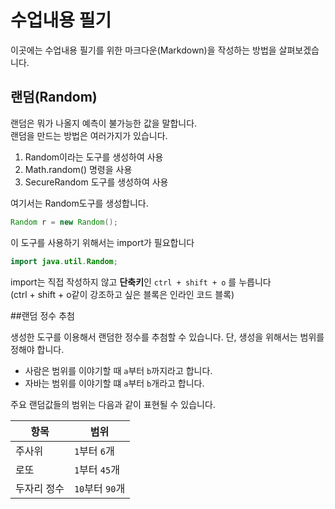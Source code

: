 # 수업내용 필기

이곳에는 수업내용 필기를 위한 마크다운(Markdown)을 작성하는 방법을 살펴보겠습니다.

## 랜덤(Random)

랜덤은 뭐가 나올지 예측이 불가능한 값을 말합니다.  
랜덤을 만드는 방법은 여러가지가 있습니다.

1. Random이라는 도구를 생성하여 사용
2. Math.random() 명령을 사용
3. SecureRandom 도구를 생성하여 사용

여기서는 Random도구를 생성합니다.  

```java
Random r = new Random();
```

이 도구를 사용하기 위해서는 import가 필요합니다

```java
import java.util.Random;
```

import는 직접 작성하지 않고 **단축키**인 `ctrl + shift + o` 를 누릅니다  
(ctrl + shift + o같이 강조하고 싶은 블록은 인라인 코드 블록)

##랜덤 정수  추첨

생성한 도구를 이용해서 랜덤한 정수를 추첨할 수 있습니다.
단, 생성을 위해서는 범위를 정해야 합니다.

- 사람은 범위를 이야기할 때 `a`부터 `b`까지라고 합니다.
- 자바는 범위를 이야기할 떄 `a`부터 `b`개라고 합니다.

주요 랜덤값들의 범위는 다음과 같이 표현될 수 있습니다.

|항목|범위|
|---|---|
|주사위|`1`부터 `6`개|
|로또|`1`부터 `45`개|
|두자리 정수|`10`부터 `90`개|
